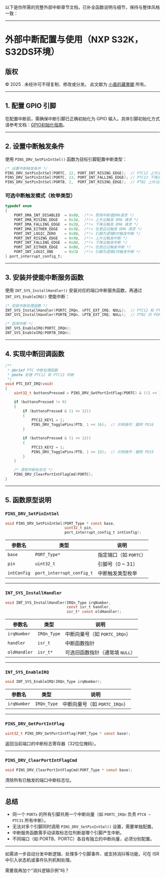以下是你所需的完整外部中断章节文档，已补全函数说明与细节，保持与整体风格一致：

---

# 外部中断配置与使用（NXP S32K，S32DS环境）

## 版权

© 2025 . 未经许可不得复制、修改或分发。 此文献为 [小風的藏書閣](https://t.me/xfp2333) 所有。

---

## 1. 配置 GPIO 引脚

在配置中断前，需确保中断引脚已正确初始化为 GPIO 输入。具体引脚初始化方式请参考文档：[GPIO初始化指南](./gpio.md)。

---

## 2. 设置中断触发条件

使用 `PINS_DRV_SetPinIntSel()` 函数为目标引脚配置中断类型：

```c
/* 设置中断触发条件 */
PINS_DRV_SetPinIntSel(PORTC, 12, PORT_INT_RISING_EDGE);  // PTC12 上升沿触发中断
PINS_DRV_SetPinIntSel(PORTC, 13, PORT_INT_FALLING_EDGE); // PTC13 下降沿触发中断
PINS_DRV_SetPinIntSel(PORTB, 2,  PORT_INT_RISING_EDGE);  // PTB2 上升沿触发中断
```

### 可选中断触发模式（枚举类型）

```c
typedef enum
{
    PORT_DMA_INT_DISABLED  = 0x0U,  /*!< 禁用中断或DMA请求 */
    PORT_DMA_RISING_EDGE   = 0x1U,  /*!< 上升沿触发 DMA 请求 */
    PORT_DMA_FALLING_EDGE  = 0x2U,  /*!< 下降沿触发 DMA 请求 */
    PORT_DMA_EITHER_EDGE   = 0x3U,  /*!< 任意边沿触发 DMA 请求 */
    PORT_INT_LOGIC_ZERO    = 0x8U,  /*!< 引脚为逻辑0时触发中断 */
    PORT_INT_RISING_EDGE   = 0x9U,  /*!< 上升沿触发中断 */
    PORT_INT_FALLING_EDGE  = 0xAU,  /*!< 下降沿触发中断 */
    PORT_INT_EITHER_EDGE   = 0xBU,  /*!< 任意边沿触发中断 */
    PORT_INT_LOGIC_ONE     = 0xCU   /*!< 引脚为逻辑1时触发中断 */
} port_interrupt_config_t;
```

---

## 3. 安装并使能中断服务函数

使用 `INT_SYS_InstallHandler()` 安装对应的端口中断服务函数，再通过 `INT_SYS_EnableIRQ()` 使能中断：

```c
/* 安装中断处理函数 */
INT_SYS_InstallHandler(PORTC_IRQn, &PTC_EXT_IRQ, NULL);  // PTC12 和 PTC13 共用 PORTC 中断
INT_SYS_InstallHandler(PORTB_IRQn, &PTB_EXT_IRQ, NULL);  // PTB2 的 PORTB 中断

/* 启用中断 */
INT_SYS_EnableIRQ(PORTC_IRQn);
INT_SYS_EnableIRQ(PORTB_IRQn);
```

---

## 4. 实现中断回调函数

```c
/**
 * @brief PTC 中断处理函数
 * @note 处理 PTC12 和 PTC13 中断
 */
void PTC_EXT_IRQ(void)
{
    uint32_t buttonsPressed = PINS_DRV_GetPortIntFlag(PORTC) & ((1 << 12) | (1 << 13)); // 获取中断触发引脚

    if (buttonsPressed != 0)
    {
        if (buttonsPressed & (1 << 12))
        {
            PTC12_KEY1 = 1;
            PINS_DRV_TogglePins(PTD, 1 << 16);  // 示例操作：翻转 PD16
        }

        if (buttonsPressed & (1 << 13))
        {
            PTC13_KEY2 = 1;
            PINS_DRV_TogglePins(PTD, 1 << 15);  // 示例操作：翻转 PD15
        }
    }

    /* 清除中断标志位 */
    PINS_DRV_ClearPortIntFlagCmd(PORTC);
}
```

---

## 5. 函数原型说明

### `PINS_DRV_SetPinIntSel`

```c
void PINS_DRV_SetPinIntSel(PORT_Type * const base,
                           uint32_t pin,
                           port_interrupt_config_t intConfig);
```

| 参数名         | 类型                        | 说明              |
| ----------- | ------------------------- | --------------- |
| `base`      | `PORT_Type*`              | 指定端口（如 `PORTC`） |
| `pin`       | `uint32_t`                | 引脚号（0 \~ 31）    |
| `intConfig` | `port_interrupt_config_t` | 中断触发类型枚举        |

---

### `INT_SYS_InstallHandler`

```c
void INT_SYS_InstallHandler(IRQn_Type irqNumber,
                            const isr_t handler,
                            isr_t* const oldHandler);
```

| 参数名          | 类型          | 说明                    |
| ------------ | ----------- | --------------------- |
| `irqNumber`  | `IRQn_Type` | 中断向量号（如 `PORTC_IRQn`） |
| `handler`    | `isr_t`     | 中断函数指针                |
| `oldHandler` | `isr_t*`    | 可选旧函数指针（通常填 `NULL`）   |

---

### `INT_SYS_EnableIRQ`

```c
void INT_SYS_EnableIRQ(IRQn_Type irqNumber);
```

| 参数名         | 类型          | 说明                    |
| ----------- | ----------- | --------------------- |
| `irqNumber` | `IRQn_Type` | 中断向量号（如 `PORTC_IRQn`） |

---

### `PINS_DRV_GetPortIntFlag`

```c
uint32_t PINS_DRV_GetPortIntFlag(PORT_Type * const base);
```

返回当前端口的中断标志寄存器（32位位掩码）。

---

### `PINS_DRV_ClearPortIntFlagCmd`

```c
void PINS_DRV_ClearPortIntFlagCmd(PORT_Type * const base);
```

清除所有已触发的端口中断标志位。

---

## 总结

* 同一个 `PORTx` 的所有引脚共用一个中断向量（如 `PORTC_IRQn` 负责 `PTC0 ~ PTC31` 所有中断）。
* 无法对多个引脚同时调用 `PINS_DRV_SetPinIntSel()` 设置，需要单独配置。
* 中断服务函数需手动读取标志位判断是哪个引脚产生中断。
* 不同端口（如 PORTB、PORTC）各自有独立的中断向量，必须分别配置。

---

如需进一步自动分发中断逻辑、处理多个引脚事件、或支持消抖等功能，可在 ISR 中引入状态机或事件队列机制处理。

需要我再加个“消抖逻辑示例”吗？

